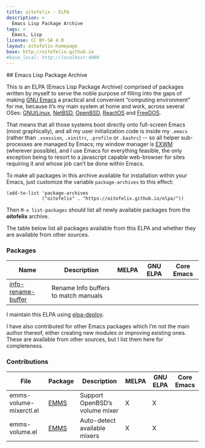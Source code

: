 ```yaml
---
title: oitofelix - ELPA
description: >
  Emacs Lisp Package Archive
tags: >
  Emacs, Lisp
license: CC BY-SA 4.0
layout: oitofelix-homepage
base: http://oitofelix.github.io
#base_local: http://localhost:4000
---
```

<div id="markdown" markdown="1">
## Emacs Lisp Package Archive

This is an ELPA (Emacs Lisp Package Archive) comprised of packages
written by myself to serve the noble purpose of filling into the gaps
of making [GNU Emacs](https://www.gnu.org/software/emacs/) a practical
and convenient “computing environment” for me, because it’s my main
system at home and work, across several OSes:
[GNU/Linux](https://guix.gnu.org/), [NetBSD](https://www.netbsd.org/),
[OpenBSD](https://www.openbsd.org/), [ReactOS](https://reactos.org/)
and [FreeDOS](https://freedos.org/).

That means that all those systems boot directly onto full-screen Emacs
(most graphically), and all my user initialization code is inside my
`.emacs` (rather than `.xsession`, `.xinitrc`, `.profile` or
`.bashrc`) -- so all helper sub-processes are managed by Emacs; my
window manager is [EXWM](https://github.com/ch11ng/exwm) (wherever
possible), and I use Emacs for everything feasible, the only exception
being to resort to a javascript capable web-browser for sites
requiring it and whose job can’t be done within Emacs.

To make all packages in this archive available for installation within
your Emacs, just customize the variable `package-archives` to this
effect:

```elisp
(add-to-list 'package-archives
             ("oitofelix" . "https://oitofelix.github.io/elpa/"))
```

Then `M-x list-packages` should list all newly available packages from
the **oitofelix** archive.

The table below list all packages available from this ELPA and whether
they are available from other sources.


### Packages

Name | Description | MELPA | GNU ELPA | Core Emacs |
-----|-------------|-------|----------|------------|
[info-rename-buffer](https://github.com/oitofelix/info-rename-buffer) | Rename Info buffers to match manuals | | |


I maintain this ELPA using
[elpa-deploy](https://github.com/oitofelix/elpa-deploy).

I have also contributed for other Emacs packages which I’m not the
main author thereof, either creating new modules or improving existing
ones.  These are available from other sources, but I list them here
for completeness.

### Contributions

File | Package | Description | MELPA | GNU ELPA | Core Emacs |
-----|---------|-------------|-------|----------|------------|
emms-volume-mixerctl.el | [EMMS](https://www.gnu.org/software/emms/) | Support OpenBSD’s volume mixer | X | X | |
emms-volume.el | [EMMS](https://www.gnu.org/software/emms/) | Auto-detect available mixers | X | X | |


</div>
